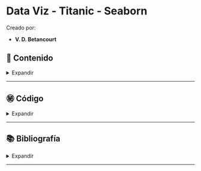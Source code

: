 
# Data Viz - Titanic - Seaborn

Creado por:

- **V. D. Betancourt**




## 📑 Contenido

<details>
    <summary> Expandir </summary>

1. Settings

2. Dataset

3. Exploración

4. Seaborn

    4.1 Distribuciones Univariadas

       * Countplot

       * Histplot

    4.2 Distribuciones Bivariadas

       * Jointplot: Distribución Cruzada

    4.3 Distribuciones Multivariadas

       * Pairplot

       * FacetGrid y Subplots

       * Pairplot y Dispersión

    4.4 Gráficos de Relación

       * Jointplot y Regresión Lineal

       * Jointplot y Hexbin Plot

       * Heatmap

    4.5 Gráficos de Distribución

       * Catplot

       * Boxplot

       * Violin Plot



![](https://storage.googleapis.com/deepnote-publishing-bucket/thumb/e3681a68-7f66-4a95-a2cd-72cd016aef18-thumb.png)


</details>

----------------






## ㊙️ **Código**

<details>
    <summary> Expandir </summary>

Titanic

    - [Notebook Titanic](https://github.com/vbleal/DataViz/blob/main/Titanic/GH_DataViz_Titanic.ipynb)

</details>

----------------





## 📚 **Bibliografía**

<details>
    <summary> Expandir </summary>

1. Waskom, M. (2018). ***An introduction to seaborn***. Recuperado de https://seaborn.pydata.org/introduction.html


</details>

----------------


